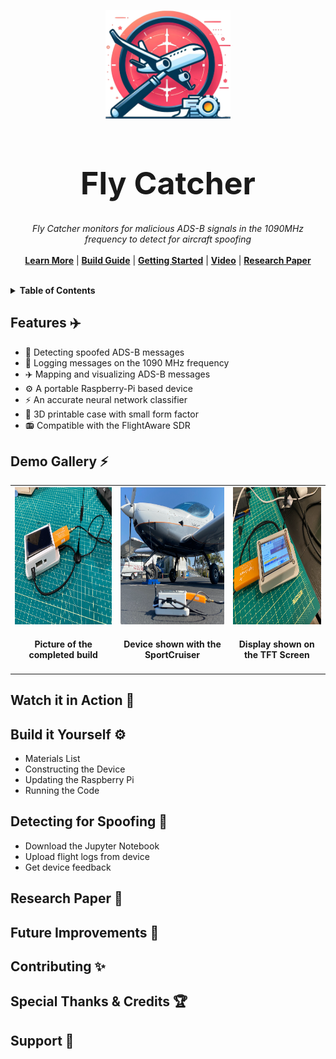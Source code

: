 <p align="center">
  <img width="200" src="https://github.com/ANG13T/fly-catcher/blob/main/assets/logo.png" alt="Fly Catcher logo" />
</p>
<h1 align="center" style="font-size:50px !important;">Fly Catcher</h1>
<p align="center">
  <i>Fly Catcher monitors for malicious ADS-B signals in the 1090MHz frequency to detect for aircraft spoofing</i>
   <br/><br/>
  <b><a href="./docs/showcase.md">Learn More</a></b> | <b><a href="https://demo.dashy.to">Build Guide</a></b> | <b><a href="./docs/quick-start.md">Getting Started</a></b> | <b><a href="https://dashy.to/docs">Video</a></b> | <b><a href="https://github.com/Lissy93/dashy">Research Paper</a></b>
  <br/><br/>
</p>

<details>
  <summary><b>Table of Contents</b></summary>
  <p>
  
- **Getting Started**
  - [✈️ Features](#features-)
  - [⚡ Demo Gallery](#demo-)
  - [⚙️ Build it Yourself](#configuring-)
  - [🚀 Getting Started](#configuring-)
  - [🔎 Detecting for Spoofing](#configuring-)
- **Learning More**
  - [🎥 Watch it in Action](#theming-)
  - [🔬 Read the Research Paper](#icons-)
  - [📄 Read the Article](#icons-)
- **Community**
  - [✨ Contributing](#system-requirements-)
  - [🏆 Special Thanks & Credits](#credits-)
  - [💜 Support](#supporting-dashy-)
  - [📜 License](#license-)
    
  </p>
</details>

## Features ✈️
- 🔎  Detecting spoofed ADS-B messages
- 📡  Logging messages on the 1090 MHz frequency
- ✈️  Mapping and visualizing ADS-B messages
- ⚙️  A portable Raspberry-Pi based device
- ⚡️  An accurate neural network classifier
- 🔨  3D printable case with small form factor
- 📻  Compatible with the FlightAware SDR

## Demo Gallery ⚡️

<table>
  <tr>
    <td valign="top"><img src="https://github.com/ANG13T/fly-catcher/blob/main/assets/display_1.png?raw=true" alt="Gallery Image" height="220" width="300"> <h4 align="center">Picture of the completed build</h4></td>
    <td valign="top"><img src="https://github.com/ANG13T/fly-catcher/blob/main/assets/display_2.png?raw=true" alt="Gallery Image" height="220" width="300"> <h4 align="center">Device shown with the SportCruiser</h4></td>
    <td valign="top"><img src="https://github.com/ANG13T/fly-catcher/blob/main/assets/display_3.png?raw=true" alt="Gallery Image" height="220" width="300"> <h4 align="center">Display shown on the TFT Screen</h4></td>
  </tr>
</table>

## Watch it in Action 🎥

## Build it Yourself ⚙️
- Materials List
- Constructing the Device
- Updating the Raspberry Pi
- Running the Code

## Detecting for Spoofing 🔎
- Download the Jupyter Notebook
- Upload flight logs from device
- Get device feedback

## Research Paper 🔬

## Future Improvements 🚀

## Contributing ✨

## Special Thanks & Credits 🏆

## Support 💜
